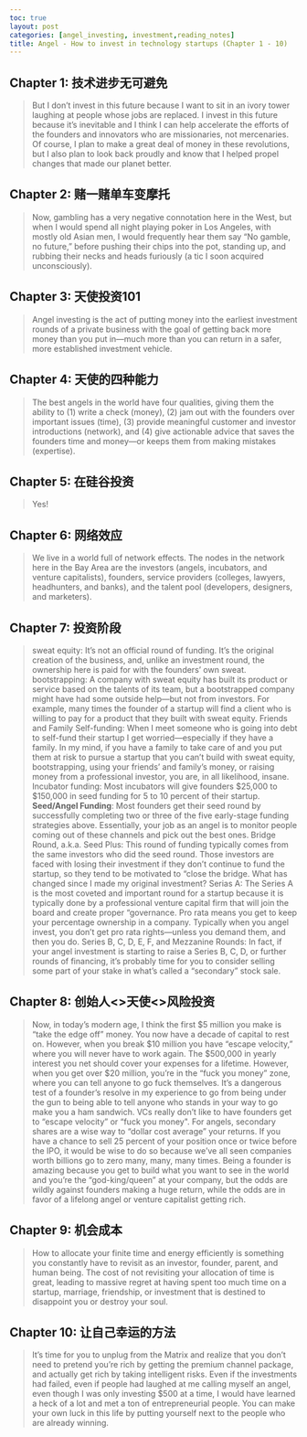 ```yaml
---
toc: true
layout: post
categories: [angel_investing, investment,reading_notes]
title: Angel - How to invest in technology startups (Chapter 1 - 10)
---
```

## Chapter 1: 技术进步无可避免
> But I don’t invest in this future because I want to sit in an ivory tower laughing at people whose jobs are replaced. I invest in this future because it’s inevitable and I think I can help accelerate the efforts of the founders and innovators who are missionaries, not mercenaries. Of course, I plan to make a great deal of money in these revolutions, but I also plan to look back proudly and know that I helped propel changes that made our planet better.

## Chapter 2: 赌一赌单车变摩托
> Now, gambling has a very negative connotation here in the West, but when I would spend all night playing poker in Los Angeles, with mostly old Asian men, I would frequently hear them say “No gamble, no future,” before pushing their chips into the pot, standing up, and rubbing their necks and heads furiously (a tic I soon acquired unconsciously).

## Chapter 3: 天使投资101
> Angel investing is the act of putting money into the earliest investment rounds of a private business with the goal of getting back more money than you put in—much more than you can return in a safer, more established investment vehicle.

## Chapter 4: 天使的四种能力
> The best angels in the world have four qualities, giving them the ability to (1) write a check (money), (2) jam out with the founders over important issues (time), (3) provide meaningful customer and investor introductions (network), and (4) give actionable advice that saves the founders time and money—or keeps them from making mistakes (expertise).

## Chapter 5: 在硅谷投资
> Yes!

## Chapter 6: 网络效应
> We live in a world full of network effects. The nodes in the network here in the Bay Area are the investors (angels, incubators, and venture capitalists), founders, service providers (colleges, lawyers, headhunters, and banks), and the talent pool (developers, designers, and marketers).

## Chapter 7: 投资阶段
> sweat equity: It’s not an official round of funding. It’s the original creation of the business, and, unlike an investment round, the ownership here is paid for with the founders’ own sweat.
> bootstrapping: A company with sweat equity has built its product or service based on the talents of its team, but a bootstrapped company might have had some outside help—but not from investors. For example, many times the founder of a startup will find a client who is willing to pay for a product that they built with sweat equity.
> Friends and Family
> Self-funding: When I meet someone who is going into debt to self-fund their startup I get worried—especially if they have a family. In my mind, if you have a family to take care of and you put them at risk to pursue a startup that you can’t build with sweat equity, bootstrapping, using your friends’ and family’s money, or raising money from a professional investor, you are, in all likelihood, insane.
> Incubator funding: Most incubators will give founders $25,000 to $150,000 in seed funding for 5 to 10 percent of their startup.
> **Seed/Angel Funding**: Most founders get their seed round by successfully completing two or three of the five early-stage funding strategies above. Essentially, your job as an angel is to monitor people coming out of these channels and pick out the best ones.
> Bridge Round, a.k.a. Seed Plus: This round of funding typically comes from the same investors who did the seed round. Those investors are faced with losing their investment if they don’t continue to fund the startup, so they tend to be motivated to “close the bridge. What has changed since I made my original investment?
> Serias A: The Series A is the most coveted and important round for a startup because it is typically done by a professional venture capital firm that will join the board and create proper “governance. Pro rata means you get to keep your percentage ownership in a company. Typically when you angel invest, you don’t get pro rata rights—unless you demand them, and then you do.
> Series B, C, D, E, F, and Mezzanine Rounds: In fact, if your angel investment is starting to raise a Series B, C, D, or further rounds of financing, it’s probably time for you to consider selling some part of your stake in what’s called a “secondary” stock sale.

## Chapter 8: 创始人<>天使<>风险投资
> Now, in today’s modern age, I think the first $5 million you make is “take the edge off” money. You now have a decade of capital to rest on. However, when you break $10 million you have “escape velocity,” where you will never have to work again. The $500,000 in yearly interest you net should cover your expenses for a lifetime.
However, when you get over $20 million, you’re in the “fuck you money” zone, where you can tell anyone to go fuck themselves. It’s a dangerous test of a founder’s resolve in my experience to go from being under the gun to being able to tell anyone who stands in your way to go make you a ham sandwich. VCs really don’t like to have founders get to “escape velocity” or “fuck you money".
> For angels, secondary shares are a wise way to “dollar cost average” your returns. If you have a chance to sell 25 percent of your position once or twice before the IPO, it would be wise to do so because we’ve all seen companies worth billions go to zero many, many, many times.
> Being a founder is amazing because you get to build what you want to see in the world and you’re the “god-king/queen” at your company, but the odds are wildly against founders making a huge return, while the odds are in favor of a lifelong angel or venture capitalist getting rich.

## Chapter 9: 机会成本
> How to allocate your finite time and energy efficiently is something you constantly have to revisit as an investor, founder, parent, and human being. The cost of not revisiting your allocation of time is great, leading to massive regret at having spent too much time on a startup, marriage, friendship, or investment that is destined to disappoint you or destroy your soul.

## Chapter 10: 让自己幸运的方法
> It’s time for you to unplug from the Matrix and realize that you don’t need to pretend you’re rich by getting the premium channel package, and actually get rich by taking intelligent risks.
> Even if the investments had failed, even if people had laughed at me calling myself an angel, even though I was only investing $500 at a time, I would have learned a heck of a lot and met a ton of entrepreneurial people. You can make your own luck in this life by putting yourself next to the people who are already winning.
